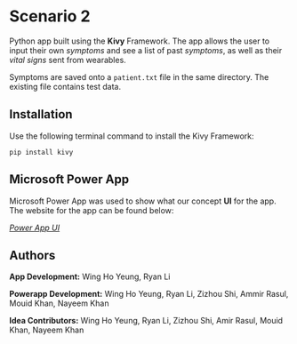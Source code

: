 # Scenario 2

Python app built using the **Kivy** Framework. The app allows the user to input their own *symptoms* and see a list of past *symptoms*, as well as their *vital signs* sent from wearables. 

Symptoms are saved onto a `patient.txt` file in the same directory. The existing file contains test data.

## Installation 

Use the following terminal command to install the Kivy Framework:
```  
pip install kivy
```

## Microsoft Power App

Microsoft Power App was used to show what our concept **UI** for the app. The website for the app can be found below:

[*Power App UI*](https://www.google.com/)

## Authors

**App Development:** Wing Ho Yeung, Ryan Li

**Powerapp Development:** Wing Ho Yeung, Ryan Li, Zizhou Shi, Ammir Rasul, Mouid Khan, Nayeem Khan

**Idea Contributors:** Wing Ho Yeung, Ryan Li, Zizhou Shi, Amir Rasul, Mouid Khan, Nayeem Khan